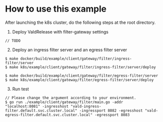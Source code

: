 # How to use this example
After launching the k8s cluster, do the following steps at the root directory.

1. Deploy ValdRelease with filter-gateway settings
```
// TODO
```

2. Deploy an ingress filter server and an egress filter server
```
$ make docker/build/example/client/gateway/filter/ingress-filter/server
$ make k8s/example/client/gateway/filter/ingress-filter/server/deploy

$ make docker/build/example/client/gateway/filter/egress-filter/server
$ make k8s/example/client/gateway/filter/egress-filter/server/deploy
```

3. Run test
```
// Please change the argument according to your environment.
$ go run ./example/client/gateway/filter/main.go -addr "localhost:8081" -ingresshost "vald-ingress-filter.default.svc.cluster.local" -ingressport 8082 -egresshost "vald-egress-filter.default.svc.cluster.local" -egressport 8083
```